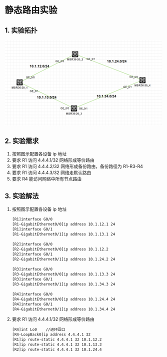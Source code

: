 # 静态路由实验

## 1. 实验拓扑

![1568828986654](media/静态路由实验.assets/1568828986654.png)

## 2. 实验需求

1. 按照图示配置各设备 ip 地址
2. 要求 R1 访问 4.4.4.1/32 网络形成等价路由
3. 要求 R1 访问 4.4.4.2/32 网络形成备份路由，备份路径为 R1-R3-R4
4. 要求 R1 访问 4.4.4.3/32 网络走默认路由
5. 要求 R4 能访问网络中所有节点路由

## 3. 实验解法

1. 按照图示配置各设备 ip 地址

   ```
   [R1]interface G0/0
   [R1-GigabitEthernet0/0]ip address 10.1.12.1 24
   [R1]interface G0/1
   [R1-GigabitEthernet0/1]ip address 10.1.13.1 24

   [R2]interface G0/0
   [R2-GigabitEthernet0/0]ip address 10.1.12.2
   [R2]interface G0/1
   [R2-GigabitEthernet0/1]ip address 10.1.24.2 24

   [R3]interface G0/0
   [R3-GigabitEthernet0/0]ip address 10.1.13.3 24
   [R3]interface G0/1
   [R3-GigabitEthernet0/1]ip address 10.1.34.3 24

   [R4]interface G0/0
   [R4-GigabitEthernet0/0]ip address 10.1.24.4 24
   [R4]interface G0/1
   [R4-GigabitEthernet0/1]ip address 10.1.34.4 24
   ```

2. 要求 R1 访问 4.4.4.1/32 网络形成等价路由

   ```
   [R4]int Lo0    //进环回口
   [R4-LoopBack0]ip address 4.4.4.1 32
   [R1]ip route-static 4.4.4.1 32 10.1.12.2
   [R1]ip route-static 4.4.4.1 32 10.1.13.3
   [R2]ip route-static 4.4.4.1 32 10.1.24.4

   ```

